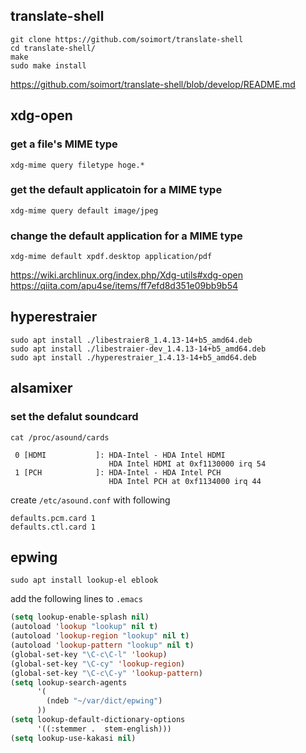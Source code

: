 
## translate-shell
```shell
git clone https://github.com/soimort/translate-shell
cd translate-shell/
make
sudo make install
```
https://github.com/soimort/translate-shell/blob/develop/README.md

## xdg-open
### get a file's MIME type
```shell
xdg-mime query filetype hoge.*
```
### get the default applicatoin for a MIME type
```shell
xdg-mime query default image/jpeg
```
### change the default application for a MIME type
```shell
xdg-mime default xpdf.desktop application/pdf
```
https://wiki.archlinux.org/index.php/Xdg-utils#xdg-open
https://qiita.com/apu4se/items/ff7efd8d351e09bb9b54

## hyperestraier
```shell
sudo apt install ./libestraier8_1.4.13-14+b5_amd64.deb
sudo apt install ./libestraier-dev_1.4.13-14+b5_amd64.deb
sudo apt install ./hyperestraier_1.4.13-14+b5_amd64.deb
```

## alsamixer
### set the defalut soundcard
```shell
cat /proc/asound/cards
```
```
 0 [HDMI           ]: HDA-Intel - HDA Intel HDMI
                      HDA Intel HDMI at 0xf1130000 irq 54
 1 [PCH            ]: HDA-Intel - HDA Intel PCH
                      HDA Intel PCH at 0xf1134000 irq 44
```
create `/etc/asound.conf` with following
```
defaults.pcm.card 1
defaults.ctl.card 1
```


## epwing
```shell
sudo apt install lookup-el eblook
```
add the following lines to `.emacs`
```lisp
(setq lookup-enable-splash nil)
(autoload 'lookup "lookup" nil t)
(autoload 'lookup-region "lookup" nil t)
(autoload 'lookup-pattern "lookup" nil t)
(global-set-key "\C-c\C-l" 'lookup)
(global-set-key "\C-cy" 'lookup-region)
(global-set-key "\C-c\C-y" 'lookup-pattern)
(setq lookup-search-agents
      '(
        (ndeb "~/var/dict/epwing")
      ))
(setq lookup-default-dictionary-options
      '((:stemmer .  stem-english)))
(setq lookup-use-kakasi nil)
```
